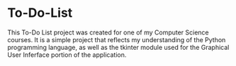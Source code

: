 # To-Do-List
This To-Do List project was created for one of my Computer Science courses. It is a simple project that reflects my understanding of the Python programming language, as well as the tkinter module used for the Graphical User Inferface portion of the application.
